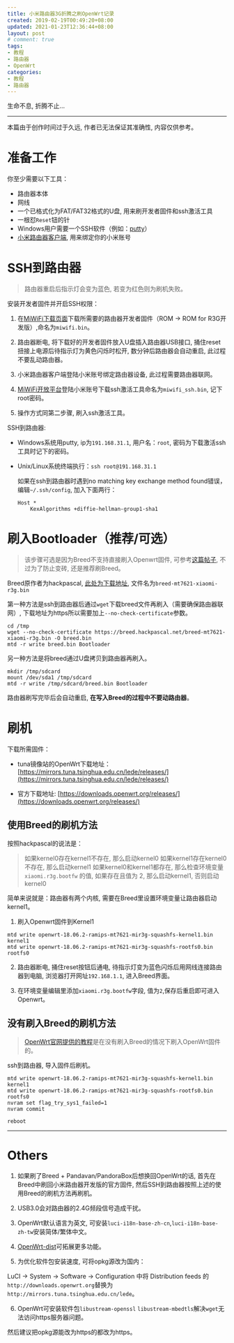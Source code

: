 ```yaml
---
title: 小米路由器3G折腾之刷OpenWrt记录
created: 2019-02-19T00:49:20+08:00
updated: 2021-01-23T12:36:44+08:00
layout: post
# comment: true
tags:
- 教程
- 路由器
- OpenWrt
categories:
- 教程
- 路由器
---
```


生命不息, 折腾不止...

<!--more-->

------

<div class="alert-red">本篇由于创作时间过于久远, 作者已无法保证其准确性, 内容仅供参考。</div>

<!--aplayer
{
    "name": "Mallow Flower",
    "artist": "Otokaze",
    "theme": "#EFCE82",
    "url": "https://music.starry-s.me/music/969d_ef88_965d_f8693c4f0a65db94a9cc0ebb9be2bd06.mp3",
    "cover": "https://music.starry-s.me/music/cover/781752767371058.jpg"
}
-->

# 准备工作

你至少需要以下工具：

* 路由器本体
* 网线
* 一个已格式化为FAT/FAT32格式的U盘, 用来刷开发者固件和ssh激活工具
* 一根怼`Reset`钮的针
* Windows用户需要一个SSH软件（例如：[putty](https://putty.org)）
* [小米路由器客户端](http://www1.miwifi.com/miwifi_download.html), 用来绑定你的小米账号

# SSH到路由器

> 路由器重启后指示灯会变为蓝色, 若变为红色则为刷机失败。

安装开发者固件并开启SSH权限：

1. 在[MiWiFi下载页面](http://www1.miwifi.com/miwifi_download.html)下载所需要的路由器开发者固件（ROM -> ROM for R3G开发版）,命名为`miwifi.bin`。

2. 路由器断电, 将下载好的开发者固件放入U盘插入路由器USB接口, 捅住reset扭接上电源后待指示灯为黄色闪烁时松开, 数分钟后路由器会自动重启, 此过程不要乱动路由器。

3. 小米路由器客户端登陆小米账号绑定路由器设备, 此过程需要路由器联网。

4. [MiWiFi开放平台](http://www1.miwifi.com/miwifi_open.html)登陆小米账号下载ssh激活工具命名为`miwifi_ssh.bin`, 记下root密码。

5. 操作方式同第二步骤, 刷入ssh激活工具。

SSH到路由器:

* Windows系统用putty, ip为`191.168.31.1`, 用户名：`root`, 密码为下载激活ssh工具时记下的密码。

* Unix/Linux系统终端执行：`ssh root@191.168.31.1`

  如果在ssh到路由器时遇到no matching key exchange method found错误，编辑`~/.ssh/config`, 加入下面两行：

  ```
  Host *
      KexAlgorithms +diffie-hellman-group1-sha1
  ```

# 刷入Bootloader（推荐/可选）

> 该步骤可选是因为Breed不支持直接刷入Openwrt固件, 可参考[这篇帖子](https://www.right.com.cn/forum/forum.php?mod=viewthread&tid=267455), 不过为了防止变砖, 还是推荐刷Breed。

Breed原作者为hackpascal, [此处为下载地址](https://breed.hackpascal.net/), 文件名为`breed-mt7621-xiaomi-r3g.bin`

第一种方法是ssh到路由器后通过`wget`下载breed文件再刷入（需要确保路由器联网）, 下载地址为https所以需要加上`--no-check-certificate`参数。

```
cd /tmp
wget --no-check-certificate https://breed.hackpascal.net/breed-mt7621-xiaomi-r3g.bin -O breed.bin
mtd -r write breed.bin Bootloader
```

另一种方法是将breed通过U盘拷贝到路由器再刷入。

```
mkdir /tmp/sdcard
mount /dev/sda1 /tmp/sdcard
mtd -r write /tmp/sdcard/breed.bin Bootloader
```

路由器刷写完毕后会自动重启, **在写入Breed的过程中不要动路由器**。

# 刷机

下载所需固件：

* tuna镜像站的OpenWrt下载地址：[https://mirrors.tuna.tsinghua.edu.cn/lede/releases/](https://mirrors.tuna.tsinghua.edu.cn/lede/releases/)

* 官方下载地址: [https://downloads.openwrt.org/releases/](https://downloads.openwrt.org/releases/)

## 使用Breed的刷机方法

按照hackpascal的说法是：

> 如果kernel0存在kernel1不存在, 那么启动kernel0
> 如果kernel1存在kernel0不存在, 那么启动kernel1
> 如果kernel0和kernel1都存在, 那么检查环境变量 `xiaomi.r3g.bootfw` 的值, 如果存在且值为 2, 那么启动kernel1, 否则启动kernel0

简单来说就是：路由器有两个内核, 需要在Breed里设置环境变量让路由器启动kernel1。

1. 刷入Openwrt固件到Kernel1
  ```
  mtd write openwrt-18.06.2-ramips-mt7621-mir3g-squashfs-kernel1.bin kernel1
  mtd write openwrt-18.06.2-ramips-mt7621-mir3g-squashfs-rootfs0.bin rootfs0
  ```

2. 路由器断电, 捅住reset按钮后通电, 待指示灯变为蓝色闪烁后用网线连接路由器到电脑, 浏览器打开网址`192.168.1.1`, 进入Breed界面。

3. 在环境变量编辑里添加`xiaomi.r3g.bootfw`字段, 值为`2`,保存后重启即可进入Openwrt。

## 没有刷入Breed的刷机方法

> [OpenWrt官网提供的教程](https://openwrt.org/toh/xiaomi/mir3g)是在没有刷入Breed的情况下刷入OpenWrt固件的。

ssh到路由器, 导入固件后刷机。

```
mtd write openwrt-18.06.2-ramips-mt7621-mir3g-squashfs-kernel1.bin kernel1
mtd write openwrt-18.06.2-ramips-mt7621-mir3g-squashfs-rootfs0.bin rootfs0
nvram set flag_try_sys1_failed=1
nvram commit

reboot
```

------

# Others

1. 如果刷了Breed + Pandavan/PandoraBox后想换回OpenWrt的话, 首先在Breed中刷回小米路由器开发版的官方固件, 然后SSH到路由器按照上述的使用Breed的刷机方法再刷机。

2. USB3.0会对路由器的2.4G频段信号造成干扰。

3. OpenWrt默认语言为英文, 可安装`luci-i18n-base-zh-cn`,`luci-i18n-base-zh-tw`安装简体/繁体中文。

4. [OpenWrt-dist](http://openwrt-dist.sourceforge.net)可拓展更多功能。

5. 为优化软件包安装速度, 可将opkg源改为国内：

  LuCI -> System -> Software -> Configuration 中将 Distribution feeds 的`http://downloads.openwrt.org`替换为`http://mirrors.tuna.tsinghua.edu.cn/lede`。

6. OpenWrt可安装软件包`libustream-openssl` `libustream-mbedtls`解决`wget`无法访问https服务器问题。

  然后建议把opkg源能改为https的都改为https。
